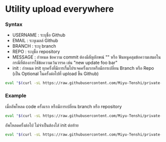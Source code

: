 # Utility upload everywhere

### Syntax

-   USERNAME : ระบุชื่อ Github
-   EMAIL : ระบุเมลล์ Github
-   BRANCH : ระบุ branch
-   REPO : ระบุชื่อ repository
-   MESSAGE : กำหนด ข้อความ commit ต้องมีสัญลักษณ์ "" หรือ ฟันหนูคลุมข้อความเสมอในกรณีที่ต้องการใช้ข้อความเว้นวรรค เช่น "new update foo bar"
-   init : กำหนด init ทุกครั้งที่มีการเรื่มโปรเจคครั้งแรกหรือมีการเปลี่ยน Branch หรือ Repo (เป็น Optional ในครั้งต่อไปที่ upload ขึ้น Github)

```bash
eval "$(curl -sL https://raw.githubusercontent.com/Miyu-Tenshi/private-repo-test/main/upload.sh)";upload USERNAME EMAIL BRANCH REPO "MESSAGE" init
```

### Example

เมื่ออัพโหลด code ครั้งแรก หรือมีการเปลี่ยน branch หรือ repository

```bash
eval "$(curl -sL https://raw.githubusercontent.com/Miyu-Tenshi/private-repo-test/main/upload.sh)";upload miyu-tenshi example@gmail.com main utility-upload "comment" init
```

อัพโหลดครั้งต่อไป ไม่จำเป็นต้องใส่ init ต่อท้าย

```bash
eval "$(curl -sL https://raw.githubusercontent.com/Miyu-Tenshi/private-repo-test/main/upload.sh)";upload miyu-tenshi example@gmail.com main utility-upload "comment"
```
